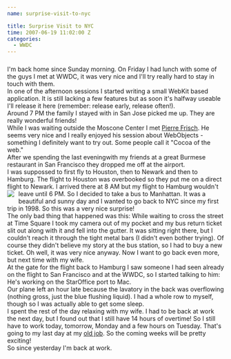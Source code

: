 ```yaml
---
name: surprise-visit-to-nyc

title: Surprise Visit to NYC
time: 2007-06-19 11:02:00 Z
categories:
  - WWDC
---
```


<img style="display:block; margin:0px auto 10px; text-align:center;cursor:pointer; cursor:hand;" src="http://4.bp.blogspot.com/_-dK4R3d1lbc/RwyLDWykkwI/AAAAAAAAAc0/LQH2NpnVjR4/s400/wwdc-johannes-on-bridge.jpg" border="0" alt="" />
I'm back home since Sunday morning. On Friday I had lunch with some of the guys I met at WWDC, it was very nice and I'll try really hard to stay in touch with them.<br />In one of the afternoon sessions I started writing a small WebKit based application. It is still lacking a few features but as soon it's halfway useable I'll release it here (remember: release early, release often!).<br />Around 7 PM the family I stayed with in San Jose picked me up. They are really wonderful friends!<br />While I was waiting outside the Moscone Center I met <a href="http://www.linkedin.com/in/pierrefrisch">Pierre Frisch</a>. He seems very nice and I really enjoyed his session about WebObjects - something I definitely want to try out. Some people call it "Cocoa of the web."<br />After we spending the last eveningwith my friends at a great Burmese restaurant in San Francisco they dropped me off at the airport.<br />I was suppossed to first fly to Houston, then to Newark and then to Hamburg. The flight to Houston was overbooked so they put me on a direct flight to Newark. I arrived there at 8 AM but my flight to Hamburg wouldn't leave until 6 PM. So I decided to take a bus to Manhattan. <img style="float:left; margin:0 10px 10px 0;cursor:pointer; cursor:hand;" src="http://3.bp.blogspot.com/_-dK4R3d1lbc/RwyLLGykkxI/AAAAAAAAAc8/_WD4wrhUmpI/s400/nyc-empire-state.jpg" border="0"  />
It was a beautiful and sunny day and I wanted to go back to NYC since my first trip in 1998. So this was a very nice surprise!<br />The only bad thing that happened was this: While waiting to cross the street at Time Square I took my camera out of my pocket and my bus return ticket slit out along with it and fell into the  gutter. It was sitting right there, but I couldn't reach it through the tight metal bars (I didn't even bother trying). Of course they didn't believe my story at the bus station, so I had to buy a new ticket. Oh well, it was very nice anyway. Now I want to go back even more, but next time with my wife.<br />At the gate for the flight back to Hamburg I saw someone I had seen already on the flight to San Francisco and at the WWDC, so I started talking to him: He's working on the StarOffice port to Mac.<br />Our plane left an hour late because the lavatory in the back was overflowing (nothing gross, just the blue flushing liquid). I had a whole row to myself, though so I was actually able to get some sleep.<br />I spent the rest of the day relaxing with my wife. I had to be back at work the next day, but I found out that I still have 14 hours of overtime! So I still have to work today, tomorrow, Monday and a few hours on Tuesday. That's going to my last day at my <a href="http://www.gebeco.de/">old job</a>. So the coming weeks will be pretty exciting!<br />So since yesterday I'm back at work.
